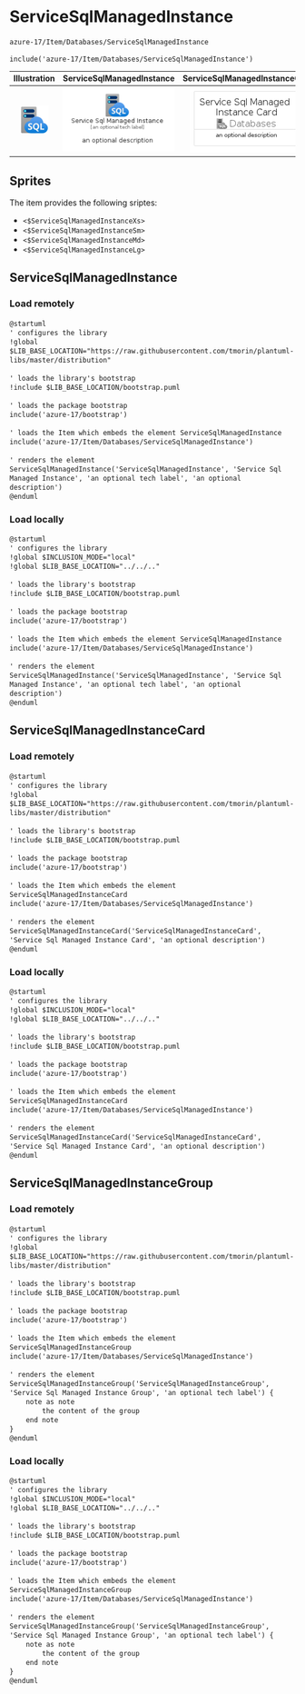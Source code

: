 # ServiceSqlManagedInstance


```text
azure-17/Item/Databases/ServiceSqlManagedInstance
```

```text
include('azure-17/Item/Databases/ServiceSqlManagedInstance')
```



| Illustration | ServiceSqlManagedInstance | ServiceSqlManagedInstanceCard | ServiceSqlManagedInstanceGroup |
| :---: | :---: | :---: | :---: |
| ![illustration for Illustration](../../../azure-17/Item/Databases/ServiceSqlManagedInstance.png) | ![illustration for ServiceSqlManagedInstance](../../../azure-17/Item/Databases/ServiceSqlManagedInstance.Local.png) | ![illustration for ServiceSqlManagedInstanceCard](../../../azure-17/Item/Databases/ServiceSqlManagedInstanceCard.Local.png) | ![illustration for ServiceSqlManagedInstanceGroup](../../../azure-17/Item/Databases/ServiceSqlManagedInstanceGroup.Local.png) |



## Sprites
The item provides the following sriptes:

- `<$ServiceSqlManagedInstanceXs>`
- `<$ServiceSqlManagedInstanceSm>`
- `<$ServiceSqlManagedInstanceMd>`
- `<$ServiceSqlManagedInstanceLg>`





## ServiceSqlManagedInstance

### Load remotely
```plantuml
@startuml
' configures the library
!global $LIB_BASE_LOCATION="https://raw.githubusercontent.com/tmorin/plantuml-libs/master/distribution"

' loads the library's bootstrap
!include $LIB_BASE_LOCATION/bootstrap.puml

' loads the package bootstrap
include('azure-17/bootstrap')

' loads the Item which embeds the element ServiceSqlManagedInstance
include('azure-17/Item/Databases/ServiceSqlManagedInstance')

' renders the element
ServiceSqlManagedInstance('ServiceSqlManagedInstance', 'Service Sql Managed Instance', 'an optional tech label', 'an optional description')
@enduml
```

### Load locally
```plantuml
@startuml
' configures the library
!global $INCLUSION_MODE="local"
!global $LIB_BASE_LOCATION="../../.."

' loads the library's bootstrap
!include $LIB_BASE_LOCATION/bootstrap.puml

' loads the package bootstrap
include('azure-17/bootstrap')

' loads the Item which embeds the element ServiceSqlManagedInstance
include('azure-17/Item/Databases/ServiceSqlManagedInstance')

' renders the element
ServiceSqlManagedInstance('ServiceSqlManagedInstance', 'Service Sql Managed Instance', 'an optional tech label', 'an optional description')
@enduml
```

## ServiceSqlManagedInstanceCard

### Load remotely
```plantuml
@startuml
' configures the library
!global $LIB_BASE_LOCATION="https://raw.githubusercontent.com/tmorin/plantuml-libs/master/distribution"

' loads the library's bootstrap
!include $LIB_BASE_LOCATION/bootstrap.puml

' loads the package bootstrap
include('azure-17/bootstrap')

' loads the Item which embeds the element ServiceSqlManagedInstanceCard
include('azure-17/Item/Databases/ServiceSqlManagedInstance')

' renders the element
ServiceSqlManagedInstanceCard('ServiceSqlManagedInstanceCard', 'Service Sql Managed Instance Card', 'an optional description')
@enduml
```

### Load locally
```plantuml
@startuml
' configures the library
!global $INCLUSION_MODE="local"
!global $LIB_BASE_LOCATION="../../.."

' loads the library's bootstrap
!include $LIB_BASE_LOCATION/bootstrap.puml

' loads the package bootstrap
include('azure-17/bootstrap')

' loads the Item which embeds the element ServiceSqlManagedInstanceCard
include('azure-17/Item/Databases/ServiceSqlManagedInstance')

' renders the element
ServiceSqlManagedInstanceCard('ServiceSqlManagedInstanceCard', 'Service Sql Managed Instance Card', 'an optional description')
@enduml
```

## ServiceSqlManagedInstanceGroup

### Load remotely
```plantuml
@startuml
' configures the library
!global $LIB_BASE_LOCATION="https://raw.githubusercontent.com/tmorin/plantuml-libs/master/distribution"

' loads the library's bootstrap
!include $LIB_BASE_LOCATION/bootstrap.puml

' loads the package bootstrap
include('azure-17/bootstrap')

' loads the Item which embeds the element ServiceSqlManagedInstanceGroup
include('azure-17/Item/Databases/ServiceSqlManagedInstance')

' renders the element
ServiceSqlManagedInstanceGroup('ServiceSqlManagedInstanceGroup', 'Service Sql Managed Instance Group', 'an optional tech label') {
    note as note
        the content of the group
    end note
}
@enduml
```

### Load locally
```plantuml
@startuml
' configures the library
!global $INCLUSION_MODE="local"
!global $LIB_BASE_LOCATION="../../.."

' loads the library's bootstrap
!include $LIB_BASE_LOCATION/bootstrap.puml

' loads the package bootstrap
include('azure-17/bootstrap')

' loads the Item which embeds the element ServiceSqlManagedInstanceGroup
include('azure-17/Item/Databases/ServiceSqlManagedInstance')

' renders the element
ServiceSqlManagedInstanceGroup('ServiceSqlManagedInstanceGroup', 'Service Sql Managed Instance Group', 'an optional tech label') {
    note as note
        the content of the group
    end note
}
@enduml
```

